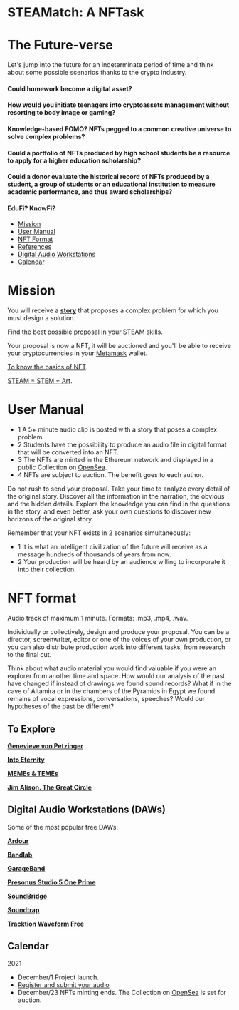 # STEAMatch: A NFTask

# The Future-verse

Let's jump into the future for an indeterminate period of time and think about some possible scenarios thanks to the crypto industry.

#### Could homework become a digital asset?

#### How would you initiate teenagers into cryptoassets management without resorting to body image or gaming?

#### Knowledge-based FOMO? NFTs pegged to a common creative universe to solve complex problems?

#### Could a portfolio of NFTs produced by high school students be a resource to apply for a higher education scholarship?

#### Could a donor evaluate the historical record of NFTs produced by a student, a group of students or an educational institution to measure academic performance, and thus award scholarships?

#### EduFi? KnowFi?

* [Mission](#mission)
* [User Manual](#user-manual)
* [NFT Format](#nft-format)
* [References](#to-explore)
* [Digital Audio Workstations](#digital-audio-workstations-daws)
* [Calendar](#calendar)

# Mission

You will receive a **[story](https://github.com/steamatch/STEAMatch-A-NFTask/blob/main/audio%20steamatch%20eng.mp3/)** that proposes a complex problem for which you must design a solution.

Find the best possible proposal in your STEAM skills. 

Your proposal is now a NFT, it will be auctioned and you'll be able to receive your cryptocurrencies in your [Metamask](https://metamask.io/) wallet.

[To know the basics of NFT](https://en.wikipedia.org/wiki/Non-fungible_token/).

[STEAM = STEM + Art](https://en.wikipedia.org/wiki/Science,_technology,_engineering,_and_mathematics).

# User Manual
+ 1 A 5+ minute audio clip is posted with a story that poses a complex problem.
+ 2 Students have the possibility to produce an audio file in digital format that will be converted into an NFT.
+ 3 The NFTs are minted in the Ethereum network and displayed in a public Collection on [OpenSea](https://opensea.io).
+ 4 NFTs are subject to auction. The benefit goes to each author.

Do not rush to send your proposal. Take your time to analyze every detail of the original story. Discover all the information in the narration, the obvious and the hidden details. Explore the knowledge you can find in the questions in the story, and even better, ask your own questions to discover new horizons of the original story.

Remember that your NFT exists in 2 scenarios simultaneously: 
+ 1 It is what an intelligent civilization of the future will receive as a message hundreds of thousands of years from now. 
+ 2 Your production will be heard by an audience willing to incorporate it into their collection.

# NFT format
Audio track of maximum 1 minute. Formats: .mp3, .mp4, .wav.

Individually or collectively, design and produce your proposal. You can be a director, screenwriter, editor or one of the voices of your own production, or you can also distribute production work into different tasks, from research to the final cut. 

Think about what audio material you would find valuable if you were an explorer from another time and space. How would our analysis of the past have changed if instead of drawings we found sound records? What if in the cave of Altamira or in the chambers of the Pyramids in Egypt we found remains of vocal expressions, conversations, speeches? Would our hypotheses of the past be different?

## To Explore

**[Genevieve von Petzinger](https://www.ted.com/talks/genevieve_von_petzinger_why_are_these_32_symbols_found_in_ancient_caves_all_over_europe/)**

**[Into Eternity](https://vimeo.com/ondemand/intoeternity/158645712/)**

**[MEMEs & TEMEs](https://www.ted.com/talks/susan_blackmore_memes_and_temes/)**

**[Jim Alison. The Great Circle](http://home.hiwaay.net/~jalison/)**

## Digital Audio Workstations (DAWs)

Some of the most popular free DAWs:

**[Ardour](https://ardour.org/)**

**[Bandlab](https://www.bandlab.com/)**

**[GarageBand](https://www.apple.com/co/mac/garageband/)**

**[Presonus Studio 5 One Prime](https://shop.presonus.com/Studio-One-5-Prime/)**

**[SoundBridge](https://soundbridge.io/)**

**[Soundtrap](https://www.soundtrap.com/)**

**[Tracktion Waveform Free](https://www.tracktion.com/products/waveform-free)**

## Calendar

2021
+ December/1 Project launch.
+ [Register and submit your audio](https://docs.google.com/forms/d/e/1FAIpQLSdEjByNtfa4y5L_ARHOGvkv2SqZVF1OKfCBb14MtGMJEg7p4g/viewform)
+ December/23 NFTs minting ends. The Collection on [OpenSea](https://opensea.io) is set for auction.

